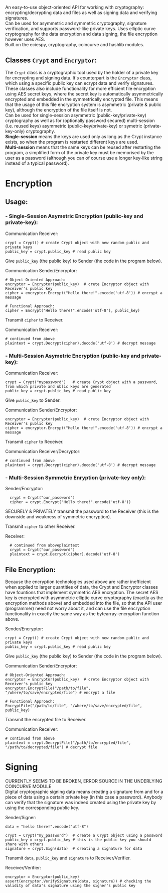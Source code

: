 An easy-to-use object-oriented API for working with cryptography: encrypting/decrypting data and files as well as signing data and verifying signatures.  
Can be used for asymmetric and symmetric cryptography, signature verification, and supports password-like private keys.
Uses elliptic curve cryptography for the data encryption and data signing, the file encryption however uses AES.  
Built on the eciespy, cryptography, coincurve and hashlib modules.

## Classes `Crypt` and `Encryptor`:
The `Crypt` class is a cryptographic tool used by the holder of a private key for encrypting and signing data. It's counterpart is the `Encryptor` class, which using a specific public key can ecrypt data and verify signatures.  
These classes also include functionality for more efficient file encryption using AES secret keys, where the secret key is automatically asymmetrically encrypted and embedded in the symmetrically encrypted file. This means that the usage of this file encryption system is asymmetric (private & public key), although the encryption of the file itself is not.   
Can be used for single-session asymmetric (public-key/private-key) cryptography
as well as for (optionally password secured) multi-session (i.e. reused keys) asymmetric (public-key/private-key) or symetric (private-key-only) cryptography.  
__Single-session__ means the keys are used only as long as the Crypt instance exists, so when the program is restarted different keys are used.  
__Multi-session__ means that the same keys can be reused after restarting the program, a simplified form of the private key must be memorised by the user as a password (although you can of course use a longer key-like string instead of a typical password).

# Encryption
## Usage:
### - __Single-Session Asymetric Encryption__ (public-key and private-key):
Communication Receiver:
  
    crypt = Crypt() # create Crypt object with new random public and private keys
    public_key = crypt.public_key # read public key

  Give `public_key` (the public key) to Sender (the code in the program below).

Communication Sender/Encryptor:
  
    # Object-Oriented Approach:
    encryptor = Encryptor(public_key)  # crete Encryptor object with Receiver's public key
    cipher = encryptor.Encrypt("Hello there!".encode('utf-8')) # encrypt a message
    
    # Functional Approach:
    cipher = Encrypt("Hello there!".encode('utf-8'), public_key)

  Transmit `cipher` to Receiver.

Communication Receiver:
  
    # continued from above
    plaintext = crypt.Decrypt(cipher).decode('utf-8') # decrypt message

### - __Multi-Session Asymetric Encryption__ (public-key and private-key):  
Communication Receiver:
    
    crypt = Crypt("mypassword")   # create Crypt object with a password, from which private and ublic keys are generated
    public_key = crypt.public_key # read public key
      
Give `public_key` to Sender.

Communication Sender/Encryptor:

    encryptor = Encryptor(public_key)  # crete Encryptor object with Receiver's public key
    cipher = encryptor.Encrypt("Hello there!".encode('utf-8')) # encrypt a message

Transmit `cipher` to Receiver.

Communication Receiver/Decryptor:

    # continued from above
    plaintext = crypt.Decrypt(cipher).decode('utf-8') # decrypt message


###  - __Multi-Session Symmetric Enryption__ (private-key only):  
  Sender/Encryptor:
  
      crypt = Crypt("our_password")
      cipher = crypt.Encrypt("Hello there!".encode('utf-8'))
  
  SECURELY & PRIVATELY transmit the password to the Receiver (this is the downside and weakness of symmetric encryption).
  
  Transmit `cipher` to other Receiver.
  
  Receiver:
  
      # continued from aboveplaintext
      crypt = Crypt("our_password")
      plaintext = crypt.Decrypt(cipher).decode('utf-8')
## File Encryption:
Because the encryption technologies used above are rather inefficient when applied to larger quantities of data, the Crypt and Encryptor classes have fcuntions that implement symmetric AES encryption. The secret AES key is encrypted with asymmetric elliptic curve cryptography (exactly as the encryption methods above) and embedded into the file, so that the API user (programmer) need not worry about it, and can use the file encryption functionality in exactly the same way as the bytearray-encryption function above.

Sender/Encryptor:

    crypt = Crypt() # create Crypt object with new random public and private keys
    public_key = crypt.public_key # read public key

  Give `public_key` (the public key) to Sender (the code in the program below).

  Communication Sender/Encryptor:

    # Object-Oriented Approach:
    encryptor = Encryptor(public_key)  # crete Encryptor object with Receiver's public key
    encryptor.EncryptFile("/path/to/file", "/where/to/save/encrypted/file") # encrypt a file

    # Functional Approach:
    EncryptFile("/path/to/file", "/where/to/save/encrypted/file", public_key)

  Transmit the encrypted file to Receiver.

  Communication Receiver:

    # continued from above
    plaintext = crypt.DecryptFile("/path/to/encrypted/file", "/path/to/decrypted/file") # decrypt file

# Signing
CURRENTLY SEEMS TO BE BROKEN, ERROR SOURCE IN THE UNDERLYING COINCURVE MODULE  
Digital cryptographic signing data means creating a signature from and for a piece of data using a certain private key (in this case a password). Anybody can verify that the signature was indeed created using the private key by using the corresponding public key.

  Sender/Signer:
  
    data = "hello there!".encode("utf-8")
    
    crypt = Crypt("my_password")  # create a Crypt object using a password
    public_key = crypt.public_key # this is the public key you should share with others
    signature = crypt.Sign(data)  # creating a signature for data
    
  Transmit `data`, `public_key` and `signature` to Receiver/Verifier.
  
  Receiver/Verifier:
  
    encryptor = Encryptor(public_key)
    assert(encryptor.VerifySignature(data, signature)) # checking the validity of data's signature using the signer's public key
    
    
    
